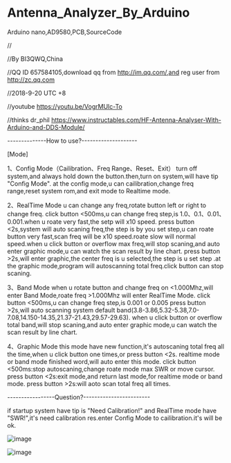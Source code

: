 # Antenna_Analyzer_By_Arduino
Arduino nano,AD9580,PCB,SourceCode


  //
  
  //By BI3QWQ,China
  
  //QQ ID 657584105,download qq from http://im.qq.com/,and reg user from http://zc.qq.com
  
  //2018-9-20 UTC +8
  
  //youtube           https://youtu.be/VogrMUlc-To
  
  //thinks dr_phil    https://www.instructables.com/HF-Antenna-Analyser-With-Arduino-and-DDS-Module/
  
  --------------How to use?--------------------
  

  [Mode]

  1、Config Mode（Cailibration、Freq Range、Reset、Exit）
  turn off system,and always hold down the button.then,turn on system,will have tip "Config Mode".
  at the config mode,u can cailibration,change freq range,reset system rom,and exit mode to Realtime mode.

  2、RealTime Mode
  u can change any freq,rotate button left or right to change freq.
  click button <500ms,u can change freq step,is  1.0、0.1、0.01、0.001.when u roate very fast,the setp will x10 speed.
  press button <2s,system will auto scaning freq,the step is by you set step,u can roate button very fast,scan freq will be x10 speed.roate slow will normal speed.when u click button or  overflow max freq,will stop scaning,and auto enter graphic mode,u can watch the scan result by line chart.
  press button >2s,will enter graphic,the center freq is u selected,the step is u set step .at the graphic mode,program will autoscanning total freq.click button can stop scaning.

  3、Band Mode
  when u rotate button and change freq on <1.000Mhz,will enter Band Mode,roate freq >1.000Mhz will enter  RealTime Mode.
  click button <500ms,u can change freq step,is 0.001 or 0.005
  press button >2s,will auto scanning system default band(3.8-3.86,5.32-5.38,7.0-7.08,14.150-14.35,21.37-21.43,29.57-29.63).
  when u click button or overflow total band,will stop scaning,and auto enter graphic mode,u can watch the scan result by line chart.

  4、Graphic Mode
  this mode have new function,it's autoscaning total freq all the time,when u click button one times,or press button <2s.
  realtime mode or band mode  finished word,will auto enter this mode.
  click button <500ms:stop autoscaning,change roate mode max SWR or move cursor.
  press button <2s:exit mode,and return last mode,for realtime mode or band mode.
  press button >2s:will aoto scan total freq all times.


  -----------------Question?------------------------
  
  if startup system have tip is "Need Calibration!" and RealTime mode have "SWR!",it's need calibration res.enter Config Mode to cailibration.it's will be ok.
  
![image](https://github.com/dashengjiadao/Antenna_Analyzer_By_Arduino/blob/eb17162edce4f1d251115a70e3a177334d2f03d5/4.Finish/outside/1.jpg)


![image](https://github.com/dashengjiadao/Antenna_Analyzer_By_Arduino/blob/eb17162edce4f1d251115a70e3a177334d2f03d5/4.Finish/outside/1.jpg)
